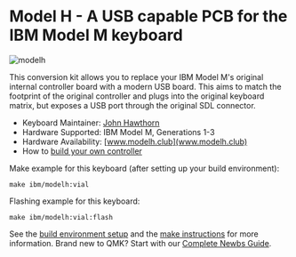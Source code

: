 # Model H - A USB capable PCB for the IBM Model M keyboard

![modelh](https://modelh.club/modelh_assembled.jpg)

This conversion kit allows you to replace your IBM Model M's original internal controller board with a modern USB board. This aims to match the footprint of the original controller and plugs into the original keyboard matrix, but exposes a USB port through the original SDL connector.

* Keyboard Maintainer: [John Hawthorn](https://github.com/jhawthorn)
* Hardware Supported: IBM Model M, Generations 1-3
* Hardware Availability: [www.modelh.club](www.modelh.club)
* How to [build your own controller](https://github.com/jberclaz/modelh)

Make example for this keyboard (after setting up your build environment):

    make ibm/modelh:vial

Flashing example for this keyboard:

    make ibm/modelh:vial:flash

See the [build environment setup](https://docs.qmk.fm/#/getting_started_build_tools) and the [make instructions](https://docs.qmk.fm/#/getting_started_make_guide) for more information. Brand new to QMK? Start with our [Complete Newbs Guide](https://docs.qmk.fm/#/newbs).
